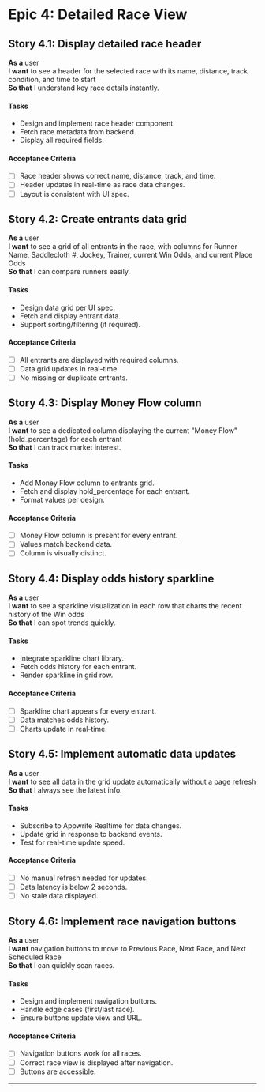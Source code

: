 # Epic 4: Detailed Race View

## Story 4.1: Display detailed race header

**As a** user  
**I want** to see a header for the selected race with its name, distance, track condition, and time to start  
**So that** I understand key race details instantly.

#### Tasks

- Design and implement race header component.
- Fetch race metadata from backend.
- Display all required fields.

#### Acceptance Criteria

- [ ] Race header shows correct name, distance, track, and time.
- [ ] Header updates in real-time as race data changes.
- [ ] Layout is consistent with UI spec.

## Story 4.2: Create entrants data grid

**As a** user  
**I want** to see a grid of all entrants in the race, with columns for Runner Name, Saddlecloth #, Jockey, Trainer, current Win Odds, and current Place Odds  
**So that** I can compare runners easily.

#### Tasks

- Design data grid per UI spec.
- Fetch and display entrant data.
- Support sorting/filtering (if required).

#### Acceptance Criteria

- [ ] All entrants are displayed with required columns.
- [ ] Data grid updates in real-time.
- [ ] No missing or duplicate entrants.

## Story 4.3: Display Money Flow column

**As a** user  
**I want** to see a dedicated column displaying the current "Money Flow" (hold_percentage) for each entrant  
**So that** I can track market interest.

#### Tasks

- Add Money Flow column to entrants grid.
- Fetch and display hold_percentage for each entrant.
- Format values per design.

#### Acceptance Criteria

- [ ] Money Flow column is present for every entrant.
- [ ] Values match backend data.
- [ ] Column is visually distinct.

## Story 4.4: Display odds history sparkline

**As a** user  
**I want** to see a sparkline visualization in each row that charts the recent history of the Win odds  
**So that** I can spot trends quickly.

#### Tasks

- Integrate sparkline chart library.
- Fetch odds history for each entrant.
- Render sparkline in grid row.

#### Acceptance Criteria

- [ ] Sparkline chart appears for every entrant.
- [ ] Data matches odds history.
- [ ] Charts update in real-time.

## Story 4.5: Implement automatic data updates

**As a** user  
**I want** to see all data in the grid update automatically without a page refresh  
**So that** I always see the latest info.

#### Tasks

- Subscribe to Appwrite Realtime for data changes.
- Update grid in response to backend events.
- Test for real-time update speed.

#### Acceptance Criteria

- [ ] No manual refresh needed for updates.
- [ ] Data latency is below 2 seconds.
- [ ] No stale data displayed.

## Story 4.6: Implement race navigation buttons

**As a** user  
**I want** navigation buttons to move to Previous Race, Next Race, and Next Scheduled Race  
**So that** I can quickly scan races.

#### Tasks

- Design and implement navigation buttons.
- Handle edge cases (first/last race).
- Ensure buttons update view and URL.

#### Acceptance Criteria

- [ ] Navigation buttons work for all races.
- [ ] Correct race view is displayed after navigation.
- [ ] Buttons are accessible.

---
